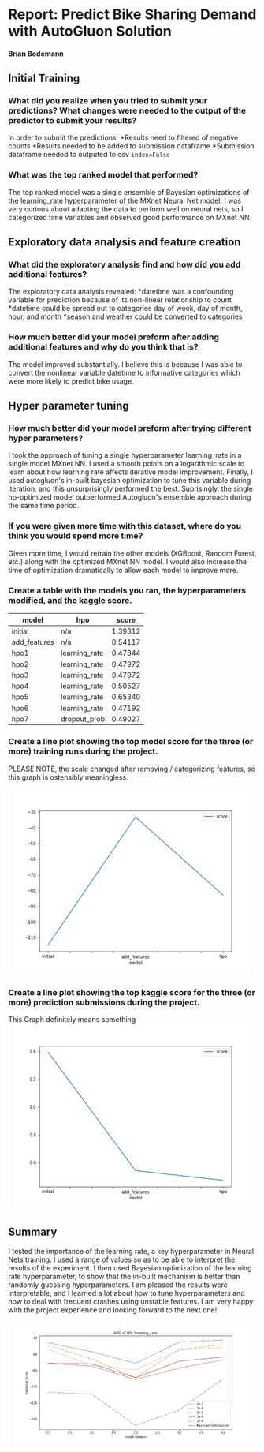 # Report: Predict Bike Sharing Demand with AutoGluon Solution
#### Brian Bodemann

## Initial Training
### What did you realize when you tried to submit your predictions? What changes were needed to the output of the predictor to submit your results?
In order to submit the predictions:
*Results need to filtered of negative counts
*Results needed to be added to submission dataframe
*Submission dataframe needed to outputed to csv `index=False`

### What was the top ranked model that performed?
The top ranked model was a single ensemble of Bayesian optimizations of the learning_rate hyperparameter of the MXnet Neural Net model. I was very curious about adapting the data to perform well on neural nets, so I categorized time variables and observed good performance on MXnet NN.

## Exploratory data analysis and feature creation
### What did the exploratory analysis find and how did you add additional features?
The exploratory data analysis revealed:
*datetime was a confounding variable for prediction because of its non-linear relationship to count
*datetime could be spread out to categories day of week, day of month, hour, and month
*season and weather could be converted to categories

### How much better did your model preform after adding additional features and why do you think that is?
The model improved substantially. I believe this is because I was able to convert the nonlinear variable datetime to informative categories which were more likely to predict bike usage.

## Hyper parameter tuning
### How much better did your model preform after trying different hyper parameters?
I took the approach of tuning a single hyperparameter learning_rate in a single model MXnet NN. I used a smooth points on a logarithmic scale to learn about how learning rate affects iterative model improvement. Finally, I used autogluon's in-built bayesian optimization to tune this variable during iteration, and this unsurprisingly performed the best. Suprisingly, the single hp-optimized model outperformed Autogluon's ensemble approach during the same time period.

### If you were given more time with this dataset, where do you think you would spend more time?
Given more time, I would retrain the other models (XGBoost, Random Forest, etc.) along with the optimized MXnet NN model. I would also increase the time of optimization dramatically to allow each model to improve more.

### Create a table with the models you ran, the hyperparameters modified, and the kaggle score.
|model|hpo|score|
|--|--|--|
|initial|n/a|1.39312|
|add_features|n/a|0.54117|
|hpo1|learning_rate|0.47844|
|hpo2|learning_rate|0.47972|
|hpo3|learning_rate|0.47972|
|hpo4|learning_rate|0.50527|
|hpo5|learning_rate|0.65340|
|hpo6|learning_rate|0.47192|
|hpo7|dropout_prob|0.49027|

### Create a line plot showing the top model score for the three (or more) training runs during the project.

PLEASE NOTE, the scale changed after removing / categorizing features, so this graph is ostensibly meaningless.

![model_train_score.png](img/model_train_score.png)

### Create a line plot showing the top kaggle score for the three (or more) prediction submissions during the project.
This Graph definitely means something
![model_test_score.png](img/model_test_score.png)

## Summary
I tested the importance of the learning rate, a key hyperparameter in Neural Nets training.  I used a range of values so as to be able to interpret the results of the experiment. I then used Bayesian optimization of the learning rate hyperparameter, to show that the in-built mechanism is better than randomly guessing hyperparameters. I am pleased the results were interpretable, and I learned a lot about how to tune hyperparameters and how to deal with frequent crashes using unstable features. I am very happy with the project experience and looking forward to the next one!

![hpo_score.png](img/hpo_score.png)